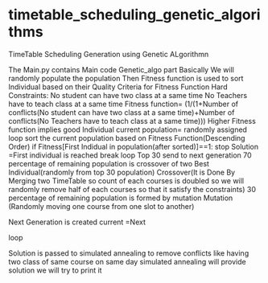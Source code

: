 # timetable_scheduling_genetic_algorithms
TimeTable  Scheduling Generation using Genetic ALgorithmn

The Main.py contains Main code
Genetic_algo part
Basically We will randomly populate the population
Then Fitness function is used to sort Individual based on their Quality
Criteria for Fitness Function
      Hard Constraints:
      No student can have two class at a same time
      No  Teachers have to teach class at a same time
Fitness function= (1/(1+Number of conflicts(No student can have two class at a same time)+Number of conflicts(No  Teachers have to teach class at a same time)))
Higher Fitness function implies good Individual
current population= randomly assigned
loop
  sort the current population based on Fitness Function(Descending Order) 
  if Fitness[First Indidual in population(after sorted)]==1:
      stop Solution =First individual is reached
      break loop
  Top 30 send to next generation
  70 percentage of remaining population is crossover of two Best Individual(randomly from top 30 population)
  Crossover(It is Done By Merging two TimeTable so count of each courses is doubled so we will randomly remove half of each courses so that it satisfy the constraints)
  30  percentage of remaining population is formed by mutation
  Mutation (Randomly moving one course from one slot  to another)
  
  Next Generation is created 
  current =Next
  
loop

Solution is passed to simulated annealing to remove conflicts like having two class of same course on same day
simulated annealing will provide solution we will try to print it


